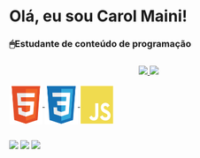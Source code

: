## <h1>Olá, eu sou Carol Maini!</h1>
<h3>🖱Estudante de conteúdo de programação</h3>

##
<div align="center">
  <a href="https://github.com/CarolMaini">
  <img height="150em" src="https://github-readme-stats.vercel.app/api?username=carolmaini&show_icons=true&theme=dracula&include_all_commits=true&count_private=true"/>
  <img height="150em" src="https://github-readme-stats.vercel.app/api/top-langs/?username=carolmaini&layout=compact&langs_count=7&theme=dracula"/>
</div>
<div style="display: inline_block"><br>
  <img align="center" alt="Carol-HTML" height="70" width="60" src="https://raw.githubusercontent.com/devicons/devicon/master/icons/html5/html5-original.svg">
  <img align="center" alt="Carol-CSS" height="70" width="60" src="https://raw.githubusercontent.com/devicons/devicon/master/icons/css3/css3-original.svg">
  <img align="center" alt="Carol-Js" height="70" width="60" src="https://raw.githubusercontent.com/devicons/devicon/master/icons/javascript/javascript-plain.svg">
  </div>
  
  ##
 
<div> 
  
  <a href="https://www.linkedin.com/in/carol-maini-400316214/" target="_blank"><img src="https://img.shields.io/badge/-LinkedIn-%230077B5?style=for-the-badge&logo=linkedin&logoColor=white" target="_blank"></a>
  <a href="https://discord.gg/rosario#5637" target="_blank"><img src="https://img.shields.io/badge/Discord-7289DA?style=for-the-badge&logo=discord&logoColor=white" target="_blank"></a>
  <a href = "mailto:carolflowermaini@gmail.com"><img src="https://img.shields.io/badge/-Gmail-%23333?style=for-the-badge&logo=gmail&logoColor=white" target="_blank"></a>
 
</div>
